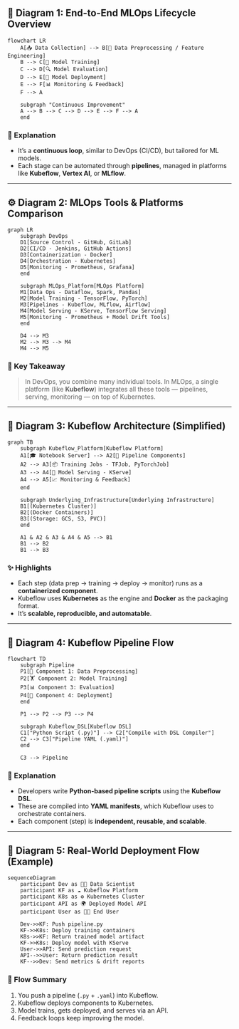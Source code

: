 ## 🧠 Diagram 1: End-to-End MLOps Lifecycle Overview

```mermaid
flowchart LR
    A[📥 Data Collection] --> B[🧹 Data Preprocessing / Feature Engineering]
    B --> C[🧠 Model Training]
    C --> D[🔍 Model Evaluation]
    D --> E[🚀 Model Deployment]
    E --> F[📊 Monitoring & Feedback]
    F --> A

    subgraph "Continuous Improvement"
    A --> B --> C --> D --> E --> F --> A
    end
```

### 🧩 Explanation

* It’s a **continuous loop**, similar to DevOps (CI/CD), but tailored for ML models.
* Each stage can be automated through **pipelines**, managed in platforms like **Kubeflow**, **Vertex AI**, or **MLflow**.

---

## ⚙️ Diagram 2: MLOps Tools & Platforms Comparison

```mermaid
graph LR
    subgraph DevOps
    D1[Source Control - GitHub, GitLab]
    D2[CI/CD - Jenkins, GitHub Actions]
    D3[Containerization - Docker]
    D4[Orchestration - Kubernetes]
    D5[Monitoring - Prometheus, Grafana]
    end

    subgraph MLOps_Platform[MLOps Platform]
    M1[Data Ops - Dataflow, Spark, Pandas]
    M2[Model Training - TensorFlow, PyTorch]
    M3[Pipelines - Kubeflow, MLflow, Airflow]
    M4[Model Serving - KServe, TensorFlow Serving]
    M5[Monitoring - Prometheus + Model Drift Tools]
    end

    D4 --> M3
    M2 --> M3 --> M4
    M4 --> M5
```

### 🧠 Key Takeaway

> In DevOps, you combine many individual tools.
> In MLOps, a single platform (like **Kubeflow**) integrates all these tools — pipelines, serving, monitoring — on top of Kubernetes.

---

## 🧩 Diagram 3: Kubeflow Architecture (Simplified)

```mermaid
graph TB
    subgraph Kubeflow_Platform[Kubeflow Platform]
    A1[🎓 Notebook Server] --> A2[🧬 Pipeline Components]
    A2 --> A3[📦 Training Jobs - TFJob, PyTorchJob]
    A3 --> A4[🚀 Model Serving - KServe]
    A4 --> A5[📈 Monitoring & Feedback]
    end

    subgraph Underlying_Infrastructure[Underlying Infrastructure]
    B1[(Kubernetes Cluster)]
    B2[(Docker Containers)]
    B3[(Storage: GCS, S3, PVC)]
    end

    A1 & A2 & A3 & A4 & A5 --> B1
    B1 --> B2
    B1 --> B3
```

### ✨ Highlights

* Each step (data prep → training → deploy → monitor) runs as a **containerized component**.
* Kubeflow uses **Kubernetes** as the engine and **Docker** as the packaging format.
* It’s **scalable, reproducible, and automatable**.

---

## 🔄 Diagram 4: Kubeflow Pipeline Flow

```mermaid
flowchart TD
    subgraph Pipeline
    P1[🧩 Component 1: Data Preprocessing]
    P2[🏋️ Component 2: Model Training]
    P3[📊 Component 3: Evaluation]
    P4[🚀 Component 4: Deployment]
    end

    P1 --> P2 --> P3 --> P4

    subgraph Kubeflow_DSL[Kubeflow DSL]
    C1["Python Script (.py)"] --> C2["Compile with DSL Compiler"]
    C2 --> C3["Pipeline YAML (.yaml)"]
    end

    C3 --> Pipeline
```

### 🧠 Explanation

* Developers write **Python-based pipeline scripts** using the **Kubeflow DSL**.
* These are compiled into **YAML manifests**, which Kubeflow uses to orchestrate containers.
* Each component (step) is **independent, reusable, and scalable**.

---

## 🧱 Diagram 5: Real-World Deployment Flow (Example)

```mermaid
sequenceDiagram
    participant Dev as 👩‍💻 Data Scientist
    participant KF as ☁️ Kubeflow Platform
    participant K8s as ⚙️ Kubernetes Cluster
    participant API as 🌍 Deployed Model API
    participant User as 👨‍💼 End User

    Dev->>KF: Push pipeline.py
    KF->>K8s: Deploy training containers
    K8s->>KF: Return trained model artifact
    KF->>K8s: Deploy model with KServe
    User->>API: Send prediction request
    API-->>User: Return prediction result
    KF-->>Dev: Send metrics & drift reports
```

### 🚀 Flow Summary

1. You push a pipeline (`.py` + `.yaml`) into Kubeflow.
2. Kubeflow deploys components to Kubernetes.
3. Model trains, gets deployed, and serves via an API.
4. Feedback loops keep improving the model.
